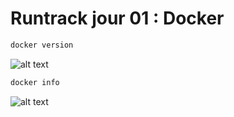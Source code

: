 # Runtrack jour 01 : Docker

```sh
docker version
```
![alt text](<images_docker/Capture d'écran 2025-02-11 100408.png>)

```sh
docker info
```
![alt text](<images_docker/Capture d'écran 2025-02-11 100850.png>)